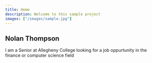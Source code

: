```yaml
---
title: Home
description: Welcome to this sample project
images: ["/images/sample.jpg"]
---
```


## Nolan Thompson

I am a Senior at Allegheny College looking for a job oppurtunity in the finance or computer science field
